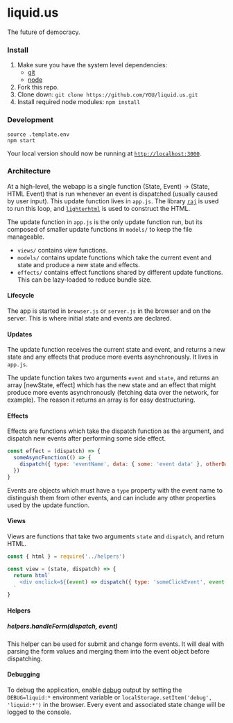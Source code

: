 # liquid.us

The future of democracy.

### Install

1. Make sure you have the system level dependencies:
    - [git](https://git-scm.com/)
    - [node](https://nodejs.org/)
2. Fork this repo.
3. Clone down: `git clone https://github.com/YOU/liquid.us.git`
4. Install required node modules: `npm install`

### Development

```
source .template.env
npm start
```

Your local version should now be running at [`http://localhost:3000`](http://localhost:3000).

### Architecture

At a high-level, the webapp is a single function (State, Event) -> (State, HTML Event) that is run whenever an event is
dispatched (usually caused by user input). This update function lives in `app.js`.
The library [`raj`](https://jew.ski/raj/) is used to run this loop, and
[`lighterhtml`](https://github.com/WebReflection/lighterhtml) is used to construct the HTML.

The update function in `app.js` is the only update function run, but its
composed of smaller update functions in `models/` to keep the file manageable.

- `views/` contains view functions.
- `models/` contains update functions which take the current event and state
  and produce a new state and effects.
- `effects/` contains effect functions shared by different update functions.
  This can be lazy-loaded to reduce bundle size.

#### Lifecycle

The app is started in `browser.js` or `server.js` in the browser and on the server. This is where initial state
and events are declared.

#### Updates

The update function receives the current state and event, and returns a new state and any effects that produce
more events asynchronously. It lives in `app.js`.

The update function takes two arguments `event` and `state`, and returns an array [newState, effect] which has the new
state and an effect that might produce more events asynchronously (fetching data over the network, for example).
The reason it returns an array is for easy destructuring.

#### Effects

Effects are functions which take the dispatch function as the argument, and
dispatch new events after performing some side effect.

```javascript
const effect = (dispatch) => {
  someAsyncFunction(() => {
    dispatch({ type: 'eventName', data: { some: 'event data' }, otherData: { some: 'other event data' } })
  })
}
```

Events are objects which must have a `type` property with the event name to distinguish them from other events,
and can include any other properties used by the update function.

#### Views

Views are functions that take two arguments `state` and `dispatch`, and return HTML.

```javascript
const { html } = require('../helpers')

const view = (state, dispatch) => {
  return html`
    <div onclick=${(event) => dispatch({ type: 'someClickEvent', event })}>Hello, World</div>
  `
}
```

#### Helpers

##### helpers.handleForm(dispatch, event)

This helper can be used for submit and change form events. It will deal with parsing the form values and merging them
into the event object before dispatching.

#### Debugging

To debug the application, enable
[debug](https://github.com/visionmedia/debug#readme) output by setting the
`DEBUG=liquid:*` environment variable or `localStorage.setItem('debug', 'liquid:*')` in the
browser. Every event and associated state change will be logged to the console.
